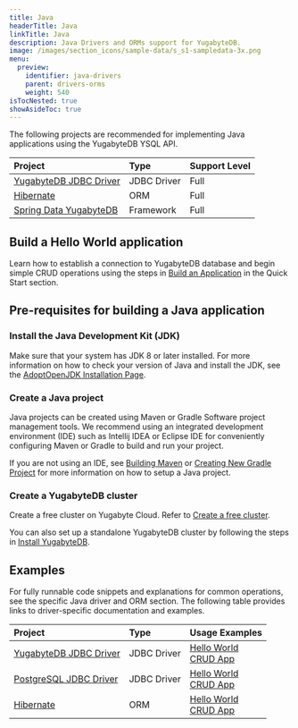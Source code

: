 ```yaml
---
title: Java
headerTitle: Java
linkTitle: Java
description: Java Drivers and ORMs support for YugabyteDB.
image: /images/section_icons/sample-data/s_s1-sampledata-3x.png
menu:
  preview:
    identifier: java-drivers
    parent: drivers-orms
    weight: 540
isTocNested: true
showAsideToc: true
---
```

The following projects are recommended for implementing Java applications using the YugabyteDB YSQL API.

| Project | Type | Support Level |
| :------ | :--- | :------------ |
| [YugabyteDB JDBC Driver](yugabyte-jdbc) | JDBC Driver | Full |
| [Hibernate](hibernate) | ORM |  Full |
| [Spring Data YugabyteDB](/preview/integrations/spring-framework/sdyb/) | Framework |  Full |

## Build a Hello World application

Learn how to establish a connection to YugabyteDB database and begin simple CRUD operations using the steps in [Build an Application](/preview/quick-start/build-apps/java/ysql-yb-jdbc) in the Quick Start section.

## Pre-requisites for building a Java application

### Install the Java Development Kit (JDK)

Make sure that your system has JDK 8 or later installed. For more information on how to check your version of Java and install the JDK, see the [AdoptOpenJDK Installation Page](https://adoptopenjdk.net/installation.html).

### Create a Java project

Java projects can be created using Maven or Gradle Software project management tools. We recommend using an integrated development environment (IDE) such as Intellij IDEA or Eclipse IDE for conveniently configuring Maven or Gradle to build and run your project.

If you are not using an IDE, see [Building Maven](https://maven.apache.org/guides/development/guide-building-maven.html) or [Creating New Gradle Project](https://docs.gradle.org/current/samples/sample_building_java_applications.html) for more information on how to setup a Java project.

### Create a YugabyteDB cluster

Create a free cluster on Yugabyte Cloud. Refer to [Create a free cluster](../../yugabyte-cloud/cloud-basics/create-clusters-free/).

You can also set up a standalone YugabyteDB cluster by following the steps in [Install YugabyteDB](/preview/quick-start/install/macos).

## Examples

For fully runnable code snippets and explanations for common operations, see the specific Java driver and ORM section. The following table provides links to driver-specific documentation and examples.

| Project | Type | Usage Examples |
| :------ | :--- | :------------- |
| [YugabyteDB JDBC Driver](/preview/reference/drivers/java/yugabyte-jdbc-reference/) | JDBC Driver | [Hello World](/preview/quick-start/build-apps/java/ysql-yb-jdbc) <br />[CRUD App](yugabyte-jdbc)
| [PostgreSQL JDBC Driver](/preview/reference/drivers/java/postgres-jdbc-reference/) | JDBC Driver | [Hello World](/preview/quick-start/build-apps/java/ysql-jdbc) <br />[CRUD App](postgres-jdbc)
| [Hibernate](hibernate) | ORM |  [Hello World](/preview/quick-start/build-apps/java/ysql-jdbc) <br />[CRUD App](hibernate/#working-with-domain-objects) |

<!-- ## Learn More

- Learn about configuring load balancing options present in YugabyteDB JDBC Driver in [YugabyteDB JDBC reference section](/preview/reference/drivers/java/yugabyte-jdbc-reference/#load-balancing).
- Learn how to [develop Spring Boot Applications using Spring Data YugabyteDB project](/preview/integrations/spring-framework/sdyb/). -->
